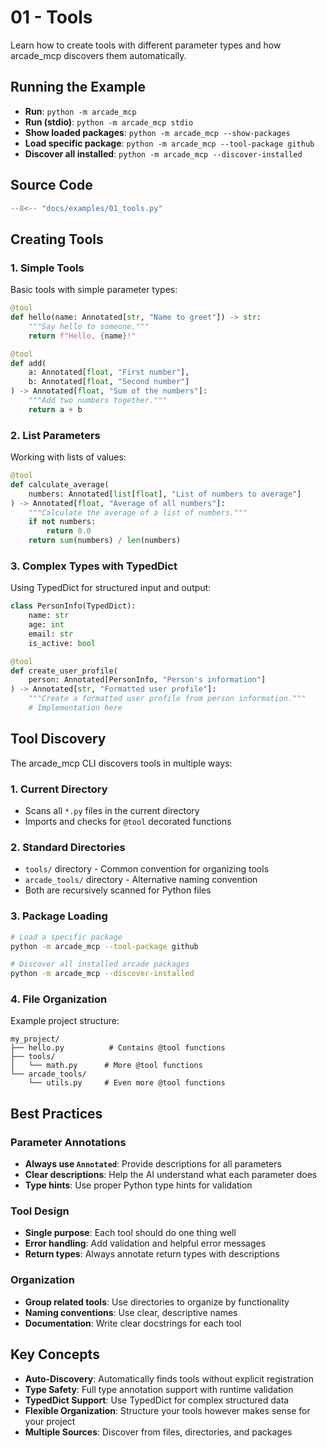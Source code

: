 # 01 - Tools

Learn how to create tools with different parameter types and how arcade_mcp discovers them automatically.

## Running the Example

- **Run**: `python -m arcade_mcp`
- **Run (stdio)**: `python -m arcade_mcp stdio`
- **Show loaded packages**: `python -m arcade_mcp --show-packages`
- **Load specific package**: `python -m arcade_mcp --tool-package github`
- **Discover all installed**: `python -m arcade_mcp --discover-installed`

## Source Code

```python
--8<-- "docs/examples/01_tools.py"
```

## Creating Tools

### 1. Simple Tools

Basic tools with simple parameter types:

```python
@tool
def hello(name: Annotated[str, "Name to greet"]) -> str:
    """Say hello to someone."""
    return f"Hello, {name}!"

@tool
def add(
    a: Annotated[float, "First number"],
    b: Annotated[float, "Second number"]
) -> Annotated[float, "Sum of the numbers"]:
    """Add two numbers together."""
    return a + b
```

### 2. List Parameters

Working with lists of values:

```python
@tool
def calculate_average(
    numbers: Annotated[list[float], "List of numbers to average"]
) -> Annotated[float, "Average of all numbers"]:
    """Calculate the average of a list of numbers."""
    if not numbers:
        return 0.0
    return sum(numbers) / len(numbers)
```

### 3. Complex Types with TypedDict

Using TypedDict for structured input and output:

```python
class PersonInfo(TypedDict):
    name: str
    age: int
    email: str
    is_active: bool

@tool
def create_user_profile(
    person: Annotated[PersonInfo, "Person's information"]
) -> Annotated[str, "Formatted user profile"]:
    """Create a formatted user profile from person information."""
    # Implementation here
```

## Tool Discovery

The arcade_mcp CLI discovers tools in multiple ways:

### 1. Current Directory
- Scans all `*.py` files in the current directory
- Imports and checks for `@tool` decorated functions

### 2. Standard Directories
- `tools/` directory - Common convention for organizing tools
- `arcade_tools/` directory - Alternative naming convention
- Both are recursively scanned for Python files

### 3. Package Loading
```bash
# Load a specific package
python -m arcade_mcp --tool-package github

# Discover all installed arcade packages
python -m arcade_mcp --discover-installed
```

### 4. File Organization

Example project structure:
```
my_project/
├── hello.py          # Contains @tool functions
├── tools/
│   └── math.py      # More @tool functions
└── arcade_tools/
    └── utils.py     # Even more @tool functions
```

## Best Practices

### Parameter Annotations
- **Always use `Annotated`**: Provide descriptions for all parameters
- **Clear descriptions**: Help the AI understand what each parameter does
- **Type hints**: Use proper Python type hints for validation

### Tool Design
- **Single purpose**: Each tool should do one thing well
- **Error handling**: Add validation and helpful error messages
- **Return types**: Always annotate return types with descriptions

### Organization
- **Group related tools**: Use directories to organize by functionality
- **Naming conventions**: Use clear, descriptive names
- **Documentation**: Write clear docstrings for each tool

## Key Concepts

- **Auto-Discovery**: Automatically finds tools without explicit registration
- **Type Safety**: Full type annotation support with runtime validation
- **TypedDict Support**: Use TypedDict for complex structured data
- **Flexible Organization**: Structure your tools however makes sense for your project
- **Multiple Sources**: Discover from files, directories, and packages
